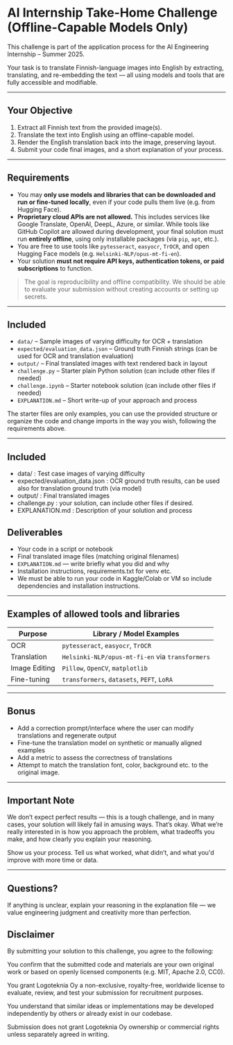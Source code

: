 # AI Internship Take-Home Challenge (Offline-Capable Models Only)

This challenge is part of the application process for the AI Engineering Internship – Summer 2025.

Your task is to translate Finnish-language images into English by extracting, translating, and re-embedding the text — all using models and tools that are fully accessible and modifiable.

---

## Your Objective

1. Extract all Finnish text from the provided image(s).
2. Translate the text into English using an offline-capable model.
3. Render the English translation back into the image, preserving layout.
4. Submit your code final images, and a short explanation of your process.

---

## Requirements

-   You may **only use models and libraries that can be downloaded and run or fine-tuned locally**, even if your code pulls them live (e.g. from Hugging Face).
-   **Proprietary cloud APIs are not allowed.** This includes services like Google Translate, OpenAI, DeepL, Azure, or similar. While tools like GitHub Copilot are allowed during development, your final solution must run **entirely offline**, using only installable packages (via `pip`, `apt`, etc.).
-   You are free to use tools like `pytesseract`, `easyocr`, `TrOCR`, and open Hugging Face models (e.g. `Helsinki-NLP/opus-mt-fi-en`).
-   Your solution **must not require API keys, authentication tokens, or paid subscriptions** to function.

> The goal is reproducibility and offline compatibility. We should be able to evaluate your submission without creating accounts or setting up secrets.

---

## Included

-   `data/` – Sample images of varying difficulty for OCR + translation
-   `expected/evaluation_data.json` – Ground truth Finnish strings (can be used for OCR and translation evaluation)
-   `output/` – Final translated images with text rendered back in layout
-   `challenge.py` – Starter plain Python solution (can include other files if needed)
-   `challenge.ipynb` – Starter notebook solution (can include other files if needed)
-   `EXPLANATION.md` – Short write-up of your approach and process

The starter files are only examples, you can use the provided structure or organize the code and change imports in the way you wish, following the requirements above.

---

## Included

-   data/ : Test case images of varying difficulty
-   expected/evaluation_data.json : OCR ground truth results, can be used also for translation ground truth (via model)
-   output/ : Final translated images
-   challenge.py : your solution, can include other files if desired.
-   EXPLANATION.md : Description of your solution and process

## Deliverables

-   Your code in a script or notebook
-   Final translated image files (matching original filenames)
-   `EXPLANATION.md` — write briefly what you did and why
-   Installation instructions, requirements.txt for venv etc.
-   We must be able to run your code in Kaggle/Colab or VM so
    include dependencies and installation instructions.

---

## Examples of allowed tools and libraries

| Purpose       | Library / Model Examples                        |
| ------------- | ----------------------------------------------- |
| OCR           | `pytesseract`, `easyocr`, `TrOCR`               |
| Translation   | `Helsinki-NLP/opus-mt-fi-en` via `transformers` |
| Image Editing | `Pillow`, `OpenCV`, `matplotlib`                |
| Fine-tuning   | `transformers`, `datasets`, `PEFT`, `LoRA`      |

---

## Bonus

-   Add a correction prompt/interface where the user can modify translations and regenerate output
-   Fine-tune the translation model on synthetic or manually aligned examples
-   Add a metric to assess the correctness of translations
-   Attempt to match the translation font, color, background etc. to the original image.

---

## Important Note

We don’t expect perfect results — this is a tough challenge, and in many cases, your solution will likely fail in amusing ways. That’s okay.
What we’re really interested in is how you approach the problem, what tradeoffs you make, and how clearly you explain your reasoning.

Show us your process. Tell us what worked, what didn’t, and what you'd improve with more time or data.

---

## Questions?

If anything is unclear, explain your reasoning in the explanation file — we value engineering judgment and creativity more than perfection.

## Disclaimer

By submitting your solution to this challenge, you agree to the following:

You confirm that the submitted code and materials are your own original work or based on openly licensed components (e.g. MIT, Apache 2.0, CC0).

You grant Logoteknia Oy a non-exclusive, royalty-free, worldwide license to evaluate, review, and test your submission for recruitment purposes.

You understand that similar ideas or implementations may be developed independently by others or already exist in our codebase.

Submission does not grant Logoteknia Oy ownership or commercial rights unless separately agreed in writing.
